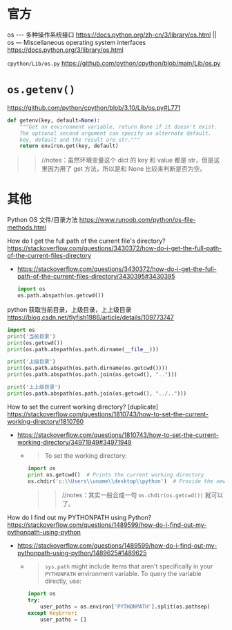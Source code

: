 
# 官方

os --- 多种操作系统接口 https://docs.python.org/zh-cn/3/library/os.html || os — Miscellaneous operating system interfaces https://docs.python.org/3/library/os.html

`cpython/Lib/os.py` https://github.com/python/cpython/blob/main/Lib/os.py

# `os.getenv()`

https://github.com/python/cpython/blob/3.10/Lib/os.py#L771
```py
def getenv(key, default=None):
    """Get an environment variable, return None if it doesn't exist.
    The optional second argument can specify an alternate default.
    key, default and the result are str."""
    return environ.get(key, default)
```
>> //notes：虽然环境变量这个 dict 的 key 和 value 都是 str，但是这里因为用了 get 方法，所以是和 None 比较来判断是否为空。

# 其他

Python OS 文件/目录方法 https://www.runoob.com/python/os-file-methods.html

How do I get the full path of the current file's directory? https://stackoverflow.com/questions/3430372/how-do-i-get-the-full-path-of-the-current-files-directory
- https://stackoverflow.com/questions/3430372/how-do-i-get-the-full-path-of-the-current-files-directory/3430395#3430395
  ```py
  import os
  os.path.abspath(os.getcwd())
  ```

python 获取当前目录，上级目录，上上级目录 https://blog.csdn.net/flyfish1986/article/details/109773747
```py
import os
print('当前目录')
print(os.getcwd())
print(os.path.abspath(os.path.dirname(__file__)))

print('上级目录')
print(os.path.abspath(os.path.dirname(os.getcwd())))
print(os.path.abspath(os.path.join(os.getcwd(), "..")))

print('上上级目录')
print(os.path.abspath(os.path.join(os.getcwd(), "../..")))
```

How to set the current working directory? [duplicate] https://stackoverflow.com/questions/1810743/how-to-set-the-current-working-directory/1810760
- https://stackoverflow.com/questions/1810743/how-to-set-the-current-working-directory/34971949#34971949
  * > To set the working directory:
    ```py
    import os
    print os.getcwd()  # Prints the current working directory
    os.chdir('c:\\Users\\uname\\desktop\\python')  # Provide the new path here
    ```
    >> //notes：其实一般合成一句 `os.chdir(os.getcwd())` 就可以了。

How do I find out my PYTHONPATH using Python? https://stackoverflow.com/questions/1489599/how-do-i-find-out-my-pythonpath-using-python
- https://stackoverflow.com/questions/1489599/how-do-i-find-out-my-pythonpath-using-python/1489625#1489625
  * > `sys.path` might include items that aren't specifically in your `PYTHONPATH` environment variable. To query the variable directly, use:
    ```py
    import os
    try:
        user_paths = os.environ['PYTHONPATH'].split(os.pathsep)
    except KeyError:
        user_paths = []
    ```
